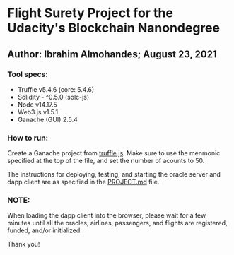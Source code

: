 # Flight Surety Project for the Udacity's Blockchain Nanondegree
## Author: Ibrahim Almohandes; August 23, 2021

### Tool specs:

- Truffle v5.4.6 (core: 5.4.6)
- Solidity - ^0.5.0 (solc-js)
- Node v14.17.5
- Web3.js v1.5.1
- Ganache (GUI) 2.5.4

### How to run:

Create a Ganache project from [truffle.js](./truffle.js). Make sure to use the menmonic specified at the top of the file, and set the number of acounts to 50.

The instructions for deploying, testing, and starting the oracle server and dapp client are as specified in the [PROJECT.md](./PROJECT.md) file.

### NOTE:

When loading the dapp client into the browser, please wait for a few minutes until all the oracles, airlines, passengers, and flights are registered, funded, and/or initialized.

Thank you!